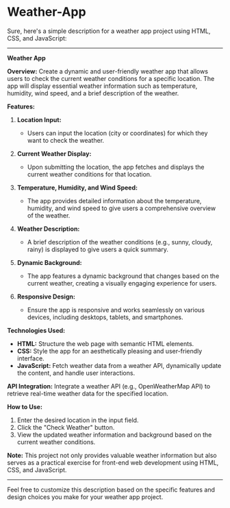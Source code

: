 # Weather-App
Sure, here's a simple description for a weather app project using HTML, CSS, and JavaScript:

---

**Weather App**

**Overview:**
Create a dynamic and user-friendly weather app that allows users to check the current weather conditions for a specific location. The app will display essential weather information such as temperature, humidity, wind speed, and a brief description of the weather.

**Features:**

1. **Location Input:**
   - Users can input the location (city or coordinates) for which they want to check the weather.

2. **Current Weather Display:**
   - Upon submitting the location, the app fetches and displays the current weather conditions for that location.

3. **Temperature, Humidity, and Wind Speed:**
   - The app provides detailed information about the temperature, humidity, and wind speed to give users a comprehensive overview of the weather.

4. **Weather Description:**
   - A brief description of the weather conditions (e.g., sunny, cloudy, rainy) is displayed to give users a quick summary.

5. **Dynamic Background:**
   - The app features a dynamic background that changes based on the current weather, creating a visually engaging experience for users.

6. **Responsive Design:**
   - Ensure the app is responsive and works seamlessly on various devices, including desktops, tablets, and smartphones.

**Technologies Used:**
- **HTML:** Structure the web page with semantic HTML elements.
- **CSS:** Style the app for an aesthetically pleasing and user-friendly interface.
- **JavaScript:** Fetch weather data from a weather API, dynamically update the content, and handle user interactions.

**API Integration:**
Integrate a weather API (e.g., OpenWeatherMap API) to retrieve real-time weather data for the specified location.

**How to Use:**
1. Enter the desired location in the input field.
2. Click the "Check Weather" button.
3. View the updated weather information and background based on the current weather conditions.

**Note:**
This project not only provides valuable weather information but also serves as a practical exercise for front-end web development using HTML, CSS, and JavaScript.

---

Feel free to customize this description based on the specific features and design choices you make for your weather app project.
